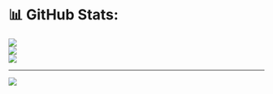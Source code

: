# 📊 GitHub Stats:
![](https://github-readme-stats.vercel.app/api?username=aditya-kamasali&theme=dark&hide_border=false&include_all_commits=false&count_private=false)<br/>
![](https://nirzak-streak-stats.vercel.app/?user=aditya-kamasali&theme=dark&hide_border=false)<br/>
![](https://github-readme-stats.vercel.app/api/top-langs/?username=aditya-kamasali&theme=dark&hide_border=false&include_all_commits=false&count_private=false&layout=compact)

---
[![](https://visitcount.itsvg.in/api?id=aditya-kamasali&icon=0&color=0)](https://visitcount.itsvg.in)

<!-- Proudly created with GPRM ( https://gprm.itsvg.in ) -->
